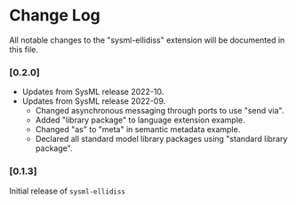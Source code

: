 # Change Log

All notable changes to the "sysml-ellidiss" extension will be documented in this file.

### [0.2.0]

- Updates from SysML release 2022-10.
- Updates from SysML release 2022-09.
  - Changed asynchronous messaging through ports to use "send via".
  - Added "library package" to language extension example.
  - Changed "as" to "meta" in semantic metadata example.
  - Declared all standard model library packages using "standard library package".

### [0.1.3]

Initial release of `sysml-ellidiss`
